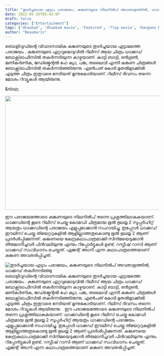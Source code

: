 ```yaml
---
title: "തുടർച്ചയായ എട്ടാം പരാജയം, കങ്കണയുടെ നിലനിൽപ് അവതാളത്തിൽ, ധാക്കഡ് തകർന്നടിഞ്ഞു"
date: 2022-05-25T05:42:07
draft: false
categories: ["Entertainment"]
tags: ['dhaakad', 'dhaakad movie', 'Featured', 'flop movie', 'Kangana Ranaut']
author: "Beaumaris"
---
```


ബൊളിവുഡിന്റെ വിവാദനായിക കങ്കണയുടെ തുടർച്ചയായ എട്ടാമത്തെ പരാജയം . കങ്കണയുടെ ഏറ്റവുമൊടുവിൽ റിലീസ് ആയ ചിത്രം ധാക്കഡ് ബോക്സ്ഓഫീസിൽ തകർന്നടിയുന്ന കാഴ്ചയാണ്. കാട്ടി ബാട്ടി, രൻഗൂൺ, മണികർണിക, ജഡ്ജ്മെന്റൽ ഹേ ക്യാ, പങ്ക, തലൈവി എന്നീ കങ്കണ ചിത്രങ്ങൾ ബോക്സ്ഓഫീസിൽ തകർന്നടിഞ്ഞിരുന്നു. എൺപത് കോടി മുതൽമുടക്കിൽ എടുത്ത ചിത്രം ഇതുവരെ നേടിയത് മൂന്നുകോടിയാണ്. റിലീസ് ദിവസം തന്നെ മോശം റിവ്യൂകൾ ആയിരുന്നു.

&amp;nbsp;

<img class="wp-image-336375 aligncenter" src="https://cdn.boolokam.com/articles/2022/05/fwfwffff-2.jpg" alt="" width="712" height="374" />

ഈ പരാജയത്തോടെ കങ്കണയുടെ നിലനിൽപ് തന്നെ പ്രശ്നത്തിലാകുകയാണ്. ധാക്കഡിന്റെ കൂടെ റിലീസ് ചെയ്ത കോമഡി ചിത്രമായ ഭൂൽ ഭുലയ്യ 2 സൂപ്പർഹിറ്റ് ആയതും ധാക്കഡിന്റെ പരാജയം എളുപ്പമാക്കാൻ സഹായിച്ചു. ഇപ്പോൾ ധാക്കഡ് ഈലീസ് ചെയ്ത തിയേറ്ററുകളിൽ ആളില്ലാത്തതുകൊണ്ടു ഭൂൽ ഭുലയ്യ 2 ആണ് പ്രദർശിപ്പിക്കുന്നത്. കങ്കണയെ കേന്ദ്രകഥാപാത്രമാക്കി സിനിമയെടുക്കാൻ തീരുമാനിച്ചവർ പിൻവലിയുന്നു എന്നും റിപ്പോർട്ടുകൾ ഉണ്ട്. റസ്നീഷ് റാസി ആണ് ധാക്കഡ് സംവിധാനം ചെയ്തത്. ഏജന്റ് അഗ്നി എന്ന കഥാപാത്രത്തെയാണ് കങ്കണ അവതരിപ്പിച്ചത്.


![തുടർച്ചയായ എട്ടാം പരാജയം, കങ്കണയുടെ നിലനിൽപ് അവതാളത്തിൽ, ധാക്കഡ് തകർന്നടിഞ്ഞു](https://cdn.boolokam.com/articles/2022/05/fwfwffff-2.jpg)ബൊളിവുഡിന്റെ വിവാദനായിക കങ്കണയുടെ തുടർച്ചയായ എട്ടാമത്തെ പരാജയം . കങ്കണയുടെ ഏറ്റവുമൊടുവിൽ റിലീസ് ആയ ചിത്രം ധാക്കഡ് ബോക്സ്ഓഫീസിൽ തകർന്നടിയുന്ന കാഴ്ചയാണ്. കാട്ടി ബാട്ടി, രൻഗൂൺ, മണികർണിക, ജഡ്ജ്മെന്റൽ ഹേ ക്യാ, പങ്ക, തലൈവി എന്നീ കങ്കണ ചിത്രങ്ങൾ ബോക്സ്ഓഫീസിൽ തകർന്നടിഞ്ഞിരുന്നു. എൺപത് കോടി മുതൽമുടക്കിൽ എടുത്ത ചിത്രം ഇതുവരെ നേടിയത് മൂന്നുകോടിയാണ്. റിലീസ് ദിവസം തന്നെ മോശം റിവ്യൂകൾ ആയിരുന്നു. &nbsp; ഈ പരാജയത്തോടെ കങ്കണയുടെ നിലനിൽപ് തന്നെ പ്രശ്നത്തിലാകുകയാണ്. ധാക്കഡിന്റെ കൂടെ റിലീസ് ചെയ്ത കോമഡി ചിത്രമായ ഭൂൽ ഭുലയ്യ 2 സൂപ്പർഹിറ്റ് ആയതും ധാക്കഡിന്റെ പരാജയം എളുപ്പമാക്കാൻ സഹായിച്ചു. ഇപ്പോൾ ധാക്കഡ് ഈലീസ് ചെയ്ത തിയേറ്ററുകളിൽ ആളില്ലാത്തതുകൊണ്ടു ഭൂൽ ഭുലയ്യ 2 ആണ് പ്രദർശിപ്പിക്കുന്നത്. കങ്കണയെ കേന്ദ്രകഥാപാത്രമാക്കി സിനിമയെടുക്കാൻ തീരുമാനിച്ചവർ പിൻവലിയുന്നു എന്നും റിപ്പോർട്ടുകൾ ഉണ്ട്. റസ്നീഷ് റാസി ആണ് ധാക്കഡ് സംവിധാനം ചെയ്തത്. ഏജന്റ് അഗ്നി എന്ന കഥാപാത്രത്തെയാണ് കങ്കണ അവതരിപ്പിച്ചത്.
